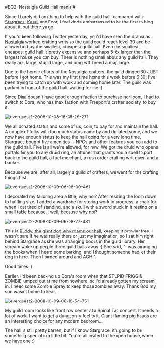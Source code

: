 #EQ2: Nostalgia Guild Hall mania!#

Since I barely did anything to help with the guild hall, compared with [Stargrace](http://mmoquests.com), [Kasul](http://shatteredblog.wordpress.com) and Ecor, I feel kinda embarrassed to be the first to blog about it, but there ya go.

If you'd been following Twitter yesterday, you'd have seen the drama as [Nostalgia](http://nostalgiatheguild.org) worked crafting writs so the guild could reach level 30 and be allowed to buy the smallest, cheapest guild hall. Even the smallest, cheapest guild hall is pretty expensive and perhaps 5-6x larger than the largest house you can buy. There is nothing small about any guild hall. They really are, large, stupid large, and omg wtf I need a map large.

Due to the heroic efforts of the Nostalgia crafters, the guild dinged 30 JUST before I got home. This was my first time home this week before 6:30; I've been trying to catch up with work and coming home later. The guild was parked in front of the guild hall, waiting for me :)

Since Dina doesn't have good enough faction to purchase her loom, I had to switch to Dora, who has max faction with Freeport's crafter society, to buy it.

![](http://westkarana.com/wp-content/uploads/2008/10/everquest2-2008-10-08-18-05-29-271.jpg "everquest2-2008-10-08-18-05-29-271")

We all donated status and some of us, coin, to pay for and maintain the hall. A couple of folks with too much status came by and donated some, and we now have enough status to keep the hall going for a very long time. Stargrace bought five amenities -- NPCs and other features you can add to the guild hall. Five is all we're allowed, for now. We got the druid who opens portals for you to any druid ring, an attuner that grants you a spell to port back to the guild hall, a fuel merchant, a rush order crafting writ giver, and a banker.

Because we are, after all, largely a guild of crafters, we went for the crafting things first.

![](http://westkarana.com/wp-content/uploads/2008/10/everquest2-2008-10-09-06-08-09-461.jpg "everquest2-2008-10-09-06-08-09-461")

I decorated my tailoring area a little; why not? After resizing the loom down to halfling size, I added a wardrobe for storing work in progress, a chair for when I get tired of standing, and a skull with a sword stuck in it resting on a small table because... well, because why not?

![](http://westkarana.com/wp-content/uploads/2008/10/everquest2-2008-10-09-06-08-27-481.jpg "everquest2-2008-10-09-06-08-27-481")

This is [Buddy](http://westkarana.com/index.php/2006/06/21/eq-betraying-qeynos-proving-my-worth/), [the giant dog who roams our hall](http://westkarana.com/index.php/2006/06/26/speaking-to-nagafen/), keeping it prowler free. I wasn't sure if he was really there or just my imagination, so I sat him right behind Stargrace as she was arranging books in the guild library. Her scream woke up people three guild halls away :) She said, "I was arranging the books when I heard some barking, and I thought someone had let their dog in here. Then I turned around and AGH!".

Good times :)

Earlier, I'd been packing up Dora's room when that STUPID FRIGGIN ZOMBIE jumped out at me from nowhere, so I'd already gotten my scream in. I need some Zombie Spray to keep those zombies away. Thank God my son wasn't home to hear.

![](http://westkarana.com/wp-content/uploads/2008/10/everquest2-2008-10-09-06-10-54-751.jpg "everquest2-2008-10-09-06-10-54-751")

My guild room looks like front row center at a Spinal Tap concert. It needs a lot of work. I want to get a dungeon-y feel to it. Giant flaming pig heads are an interesting choice for any modern bedroom...

The hall is still pretty barren, but if I know Stargrace, it's going to be something special in a little bit. You're all invited to the open house, when we have one :)

